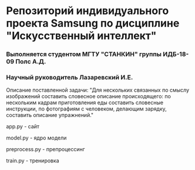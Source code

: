 # Репозиторий индивидуального проекта Samsung по дисциплине "Искусственный интеллект"

### Выполняется студентом МГТУ "СТАНКИН" группы ИДБ-18-09 Полс А.Д.

### Научный руководитель Лазаревский И.Е.

Описание поставленной задачи: "Для нескольких связанных по смыслу изображений составить словесное описание происходящего: по нескольким кадрам приготовления еды составить словесные инструкции, по фотографиям с человеком, делающим зарядку, составить описание упражнений."

app.py - сайт

model.py - ядро модели

preprocess.py - препроцессинг

train.py - тренировка



